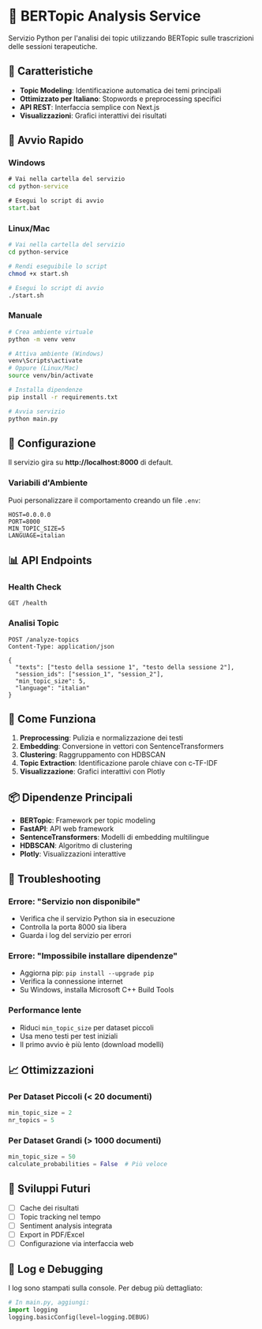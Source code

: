 # 🤖 BERTopic Analysis Service

Servizio Python per l'analisi dei topic utilizzando BERTopic sulle trascrizioni delle sessioni terapeutiche.

## 🎯 Caratteristiche

- **Topic Modeling**: Identificazione automatica dei temi principali
- **Ottimizzato per Italiano**: Stopwords e preprocessing specifici
- **API REST**: Interfaccia semplice con Next.js
- **Visualizzazioni**: Grafici interattivi dei risultati

## 🚀 Avvio Rapido

### Windows
```cmd
# Vai nella cartella del servizio
cd python-service

# Esegui lo script di avvio
start.bat
```

### Linux/Mac
```bash
# Vai nella cartella del servizio
cd python-service

# Rendi eseguibile lo script
chmod +x start.sh

# Esegui lo script di avvio
./start.sh
```

### Manuale
```bash
# Crea ambiente virtuale
python -m venv venv

# Attiva ambiente (Windows)
venv\Scripts\activate
# Oppure (Linux/Mac)
source venv/bin/activate

# Installa dipendenze
pip install -r requirements.txt

# Avvia servizio
python main.py
```

## 🔧 Configurazione

Il servizio gira su **http://localhost:8000** di default.

### Variabili d'Ambiente

Puoi personalizzare il comportamento creando un file `.env`:

```env
HOST=0.0.0.0
PORT=8000
MIN_TOPIC_SIZE=5
LANGUAGE=italian
```

## 📊 API Endpoints

### Health Check
```http
GET /health
```

### Analisi Topic
```http
POST /analyze-topics
Content-Type: application/json

{
  "texts": ["testo della sessione 1", "testo della sessione 2"],
  "session_ids": ["session_1", "session_2"],
  "min_topic_size": 5,
  "language": "italian"
}
```

## 🧠 Come Funziona

1. **Preprocessing**: Pulizia e normalizzazione dei testi
2. **Embedding**: Conversione in vettori con SentenceTransformers
3. **Clustering**: Raggruppamento con HDBSCAN
4. **Topic Extraction**: Identificazione parole chiave con c-TF-IDF
5. **Visualizzazione**: Grafici interattivi con Plotly

## 📦 Dipendenze Principali

- **BERTopic**: Framework per topic modeling
- **FastAPI**: API web framework
- **SentenceTransformers**: Modelli di embedding multilingue
- **HDBSCAN**: Algoritmo di clustering
- **Plotly**: Visualizzazioni interattive

## 🐛 Troubleshooting

### Errore: "Servizio non disponibile"
- Verifica che il servizio Python sia in esecuzione
- Controlla la porta 8000 sia libera
- Guarda i log del servizio per errori

### Errore: "Impossibile installare dipendenze"
- Aggiorna pip: `pip install --upgrade pip`
- Verifica la connessione internet
- Su Windows, installa Microsoft C++ Build Tools

### Performance lente
- Riduci `min_topic_size` per dataset piccoli
- Usa meno testi per test iniziali
- Il primo avvio è più lento (download modelli)

## 📈 Ottimizzazioni

### Per Dataset Piccoli (< 20 documenti)
```python
min_topic_size = 2
nr_topics = 5
```

### Per Dataset Grandi (> 1000 documenti)
```python
min_topic_size = 50
calculate_probabilities = False  # Più veloce
```

## 🔮 Sviluppi Futuri

- [ ] Cache dei risultati
- [ ] Topic tracking nel tempo  
- [ ] Sentiment analysis integrata
- [ ] Export in PDF/Excel
- [ ] Configurazione via interfaccia web

## 📝 Log e Debugging

I log sono stampati sulla console. Per debug più dettagliato:

```python
# In main.py, aggiungi:
import logging
logging.basicConfig(level=logging.DEBUG)
```
